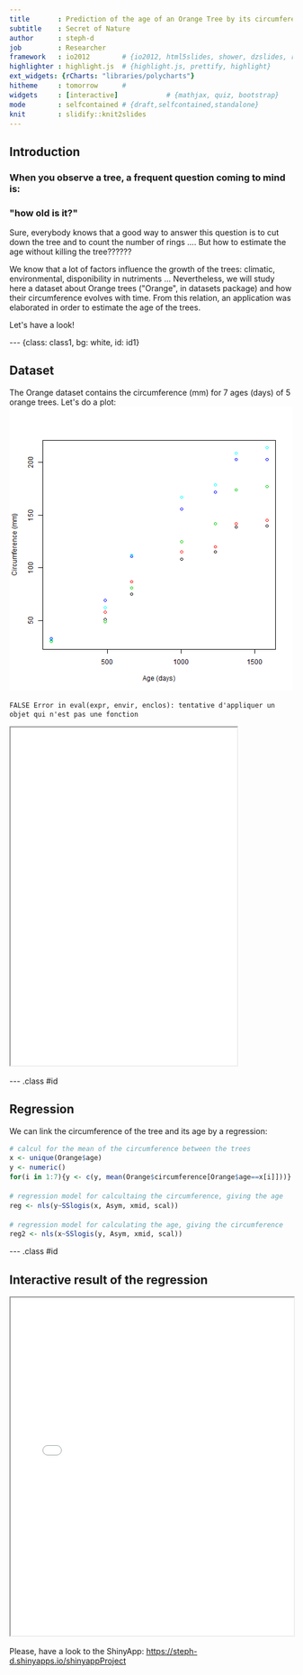 ```yaml
---
title       : Prediction of the age of an Orange Tree by its circumference
subtitle    : Secret of Nature
author      : steph-d
job         : Researcher
framework   : io2012        # {io2012, html5slides, shower, dzslides, revealjs...}
highlighter : highlight.js  # {highlight.js, prettify, highlight}
ext_widgets: {rCharts: "libraries/polycharts"}
hitheme     : tomorrow      # 
widgets     : [interactive]            # {mathjax, quiz, bootstrap}
mode        : selfcontained # {draft,selfcontained,standalone}
knit        : slidify::knit2slides
---
```


## Introduction

### When you observe a tree, a frequent question coming to mind is:    
### "how old is it?"
   
    
Sure, everybody knows that a good way to answer this question is to cut down the tree and to count the number of rings .... But how to estimate the age without killing the tree??????
   
      
We know that a lot of factors influence the growth of the trees: climatic, environmental, disponibility in nutriments ... Nevertheless, we will study here a dataset about Orange trees ("Orange", in datasets package) and how their circumference evolves with time. From this relation, an application was elaborated in order to estimate the age of the trees.
    
       
Let's have a look!

--- {class: class1, bg: white, id: id1}

## Dataset

The Orange dataset contains the circumference (mm) for 7 ages (days) of 5 orange trees. Let's do a plot:   
![plot of chunk unnamed-chunk-1](assets/fig/unnamed-chunk-1-1.png) 

```
FALSE Error in eval(expr, envir, enclos): tentative d'appliquer un objet qui n'est pas une fonction
```

<iframe src="r1.html" width=80%, height=600></iframe>

--- .class #id

## Regression

We can link the circumference of the tree and its age by a regression:


```r
# calcul for the mean of the circumference between the trees
x <- unique(Orange$age)
y <- numeric()
for(i in 1:7){y <- c(y, mean(Orange$circumference[Orange$age==x[i]]))}

# regression model for calcultaing the circumference, giving the age
reg <- nls(y~SSlogis(x, Asym, xmid, scal))

# regression model for calculating the age, giving the circumference
reg2 <- nls(x~SSlogis(y, Asym, xmid, scal))
```

--- .class #id

## Interactive result of the regression

<iframe src="m1.html" width=100%, height=600></iframe>

Please, have a look to the ShinyApp: 
https://steph-d.shinyapps.io/shinyappProject
